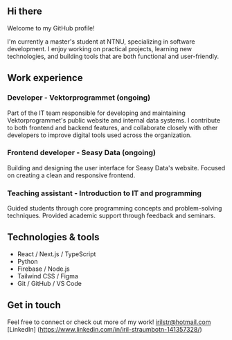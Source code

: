 ## Hi there 

Welcome to my GitHub profile!

I'm currently a master's student at NTNU, specializing in software development. I enjoy working on practical projects, learning new technologies, and building tools that are both functional and user-friendly.

## Work experience

### Developer - Vektorprogrammet (ongoing)
Part of the IT team responsible for developing and maintaining Vektorprogrammet's public website and internal data systems. I contribute to both frontend and backend features, and collaborate closely with other developers to improve digital tools used across the organization.

### Frontend developer - Seasy Data (ongoing)
Building and designing the user interface for Seasy Data's website. Focused on creating a clean and responsive frontend.

### Teaching assistant - Introduction to IT and programming
Guided students through core programming concepts and problem-solving techniques. Provided academic support through feedback and seminars.

## Technologies & tools

- React / Next.js / TypeScript
- Python
- Firebase / Node.js
- Tailwind CSS / Figma
- Git / GitHub / VS Code

## Get in touch

Feel free to connect or check out more of my work!
irilstr@hotmail.com
[LinkedIn] (https://www.linkedin.com/in/iril-straumbotn-141357328/)


